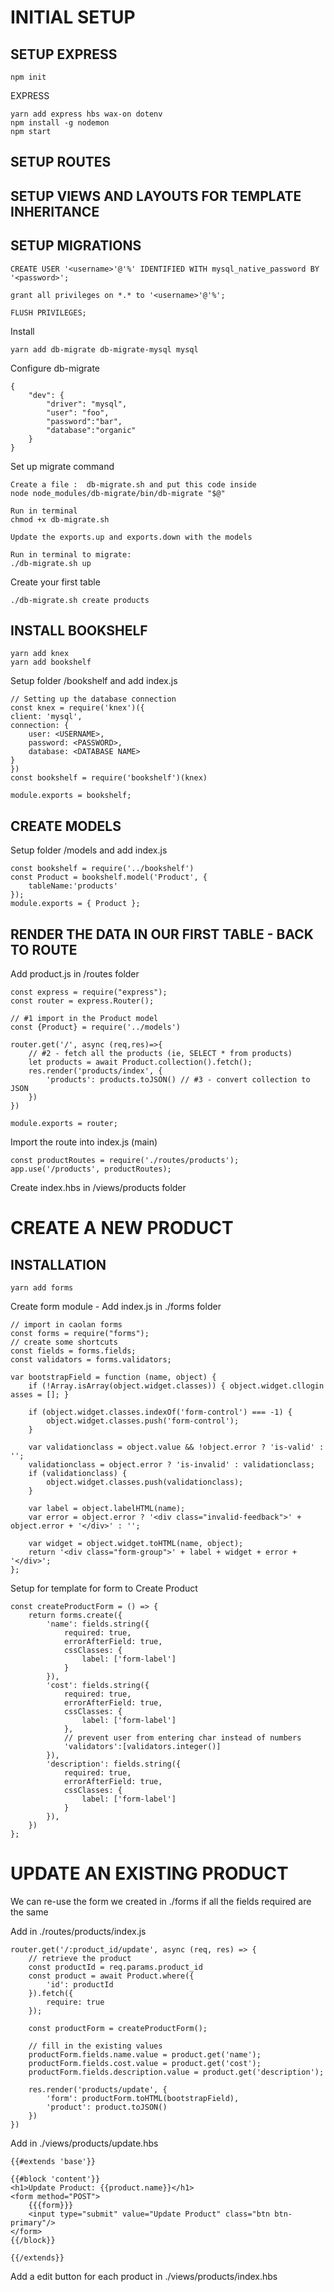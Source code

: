 # __INITIAL SETUP__ 

## SETUP EXPRESS 

    npm init 

EXPRESS

    yarn add express hbs wax-on dotenv
    npm install -g nodemon
    npm start

## SETUP ROUTES

## SETUP VIEWS AND LAYOUTS FOR TEMPLATE INHERITANCE

## SETUP MIGRATIONS

    CREATE USER '<username>'@'%' IDENTIFIED WITH mysql_native_password BY '<password>';

    grant all privileges on *.* to '<username>'@'%';

    FLUSH PRIVILEGES;

Install 

    yarn add db-migrate db-migrate-mysql mysql

Configure db-migrate

    {
        "dev": {
            "driver": "mysql",
            "user": "foo",
            "password":"bar",
            "database":"organic"
        }
    }

Set up migrate command

    Create a file :  db-migrate.sh and put this code inside
    node node_modules/db-migrate/bin/db-migrate "$@"

    Run in terminal
    chmod +x db-migrate.sh

    Update the exports.up and exports.down with the models
    
    Run in terminal to migrate:
    ./db-migrate.sh up

Create your first table 
                                                                      
    ./db-migrate.sh create products


## INSTALL BOOKSHELF

    yarn add knex
    yarn add bookshelf

Setup folder /bookshelf and add index.js

    // Setting up the database connection
    const knex = require('knex')({
    client: 'mysql',
    connection: {
        user: <USERNAME>,
        password: <PASSWORD>,
        database: <DATABASE NAME>
    }
    })
    const bookshelf = require('bookshelf')(knex)

    module.exports = bookshelf;

## CREATE MODELS

Setup folder /models and add index.js

    const bookshelf = require('../bookshelf')
    const Product = bookshelf.model('Product', {
        tableName:'products'
    });
    module.exports = { Product };



## RENDER THE DATA IN OUR FIRST TABLE - BACK TO ROUTE

Add product.js in /routes folder

    const express = require("express");
    const router = express.Router();

    // #1 import in the Product model
    const {Product} = require('../models')

    router.get('/', async (req,res)=>{
        // #2 - fetch all the products (ie, SELECT * from products)
        let products = await Product.collection().fetch();
        res.render('products/index', {
            'products': products.toJSON() // #3 - convert collection to JSON
        })
    })

    module.exports = router;

Import the route into index.js (main)

    const productRoutes = require('./routes/products');
    app.use('/products', productRoutes);

Create index.hbs in /views/products folder

# __CREATE A NEW PRODUCT__

## INSTALLATION

    yarn add forms

Create form module - Add index.js in ./forms folder

    // import in caolan forms
    const forms = require("forms");
    // create some shortcuts
    const fields = forms.fields;
    const validators = forms.validators;

    var bootstrapField = function (name, object) {
        if (!Array.isArray(object.widget.classes)) { object.widget.cllogin
    asses = []; }

        if (object.widget.classes.indexOf('form-control') === -1) {
            object.widget.classes.push('form-control');
        }

        var validationclass = object.value && !object.error ? 'is-valid' : '';
        validationclass = object.error ? 'is-invalid' : validationclass;
        if (validationclass) {
            object.widget.classes.push(validationclass);
        }

        var label = object.labelHTML(name);
        var error = object.error ? '<div class="invalid-feedback">' + object.error + '</div>' : '';

        var widget = object.widget.toHTML(name, object);
        return '<div class="form-group">' + label + widget + error + '</div>';
    };

Setup for template for form to Create Product

    const createProductForm = () => {
        return forms.create({
            'name': fields.string({
                required: true,
                errorAfterField: true,
                cssClasses: {
                    label: ['form-label']
                }
            }),
            'cost': fields.string({
                required: true,
                errorAfterField: true,
                cssClasses: {
                    label: ['form-label']
                },
                // prevent user from entering char instead of numbers
                'validators':[validators.integer()]
            }),
            'description': fields.string({
                required: true,
                errorAfterField: true,
                cssClasses: {
                    label: ['form-label']
                }
            }),
        })
    };

# __UPDATE AN EXISTING PRODUCT__

We can re-use the form we created in ./forms if all the fields required are the same

Add in ./routes/products/index.js

    router.get('/:product_id/update', async (req, res) => {
        // retrieve the product
        const productId = req.params.product_id
        const product = await Product.where({
            'id': productId
        }).fetch({
            require: true
        });

        const productForm = createProductForm();

        // fill in the existing values
        productForm.fields.name.value = product.get('name');
        productForm.fields.cost.value = product.get('cost');
        productForm.fields.description.value = product.get('description');

        res.render('products/update', {
            'form': productForm.toHTML(bootstrapField),
            'product': product.toJSON()
        })
    })

Add in ./views/products/update.hbs

    {{#extends 'base'}}

    {{#block 'content'}}
    <h1>Update Product: {{product.name}}</h1>
    <form method="POST">
        {{{form}}}
        <input type="submit" value="Update Product" class="btn btn-primary"/>
    </form>
    {{/block}}

    {{/extends}}

Add a edit button for each product in ./views/products/index.hbs
